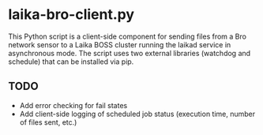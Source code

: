 laika-bro-client.py
================
This Python script is a client-side component for sending files from a Bro network sensor to a Laika BOSS cluster running the laikad service in asynchronous mode. The script uses two external libraries (watchdog and schedule) that can be installed via pip. 

TODO
---

* Add error checking for fail states
* Add client-side logging of scheduled job status (execution time, number of files sent, etc.)
